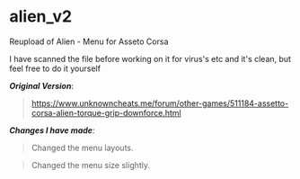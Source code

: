 # alien_v2
Reupload of Alien - Menu for Asseto Corsa

I have scanned the file before working on it for virus's etc and it's clean, but feel free to do it yourself

***Original Version***:
>https://www.unknowncheats.me/forum/other-games/511184-assetto-corsa-alien-torque-grip-downforce.html

***Changes I have made***:
>Changed the menu layouts. 

>Changed the menu size slightly.
